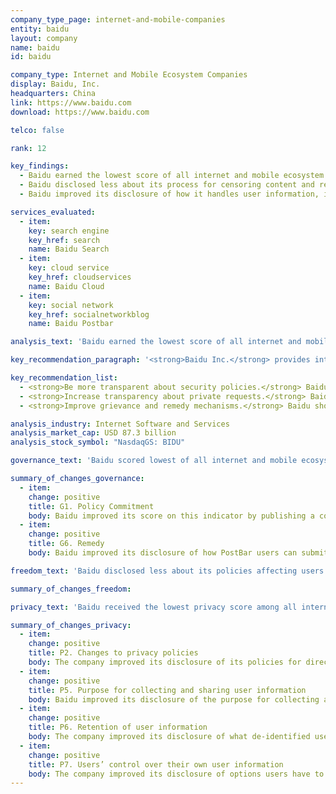 ```yaml
---
company_type_page: internet-and-mobile-companies
entity: baidu
layout: company
name: baidu
id: baidu

company_type: Internet and Mobile Ecosystem Companies
display: Baidu, Inc.
headquarters: China
link: https://www.baidu.com
download: https://www.baidu.com

telco: false

rank: 12

key_findings:
  - Baidu earned the lowest score of all internet and mobile ecosystem companies in the Index, disclosing almost nothing about policies affecting freedom of expression and privacy.
  - Baidu disclosed less about its process for censoring content and restricting user accounts than any other internet and mobile ecosystem company evaluated.
  - Baidu improved its disclosure of how it handles user information, including disclosure of the types of user information it may collect, but disclosed less about privacy-related policies than any of its peers.

services_evaluated:
  - item:
    key: search engine
    key_href: search
    name: Baidu Search
  - item:
    key: cloud service
    key_href: cloudservices
    name: Baidu Cloud
  - item:
    key: social network
    key_href: socialnetworkblog
    name: Baidu Postbar

analysis_text: 'Baidu earned the lowest score of all internet and mobile ecosystem companies evaluated, disclosing almost no information about its policies and practices affecting users’ freedom of expression and privacy. The company improved its disclosure of its handling of user information, including its disclosure of options users have to control if their information is used for targeted advertising. However, the company still fell short of meeting basic benchmarks for protecting users’ freedom of expression and privacy. While the <a href=\"https://freedomhouse.org/report/freedom-net/2017/china\" target=\"_blank\">Chinese internet environment</a> is one of the most restrictive in the world, Baidu can still improve its transparency about basic policies affecting freedom of expression and privacy in key areas. The fact that Tencent outperformed Baidu on several such indicators shows that Baidu’s poor performance cannot be attributed to China’s restrictive legal and political environment alone.'

key_recommendation_paragraph: '<strong>Baidu Inc.</strong> provides internet search, cloud storage, social networking, and other services in China and internationally.'

key_recommendation_list:
  - <strong>Be more transparent about security policies.</strong> Baidu should improve its disclosure of what it does to keep user information secure, including by communicating its policies for responding to data breaches.
  - <strong>Increase transparency about private requests.</strong> Baidu can improve its disclosure about its processes for responding to private requests to restrict content or accounts and for user information.
  - <strong>Improve grievance and remedy mechanisms.</strong> Baidu should disclose clear mechanisms for users to submit complaints related to freedom of expression and privacy.

analysis_industry: Internet Software and Services
analysis_market_cap: USD 87.3 billion
analysis_stock_symbol: "NasdaqGS: BIDU"

governance_text: 'Baidu scored lowest of all internet and mobile ecosystem companies in the Governance category. The company made a commitment to respect users’ privacy, although it fell short of committing to protect privacy as a human right (G1). The company disclosed no evidence of senior-level oversight on freedom of expression or privacy issues (G2), or of employee training or a whistleblower program related to these issues (G3). It failed to disclose if it conducts human rights due diligence (G4), or if the company engages with stakeholders on freedom of expression or privacy issues (G5). China’s political and legal environment strongly discourages companies from making human rights commitments, but Baidu could still improve its disclosure of grievance and remedy mechanisms (G6).'

summary_of_changes_governance:
  - item:
    change: positive
    title: G1. Policy Commitment
    body: Baidu improved its score on this indicator by publishing a commitment to protect users' privacy, but fell short of articulating a broader commitment to human rights.
  - item:
    change: positive
    title: G6. Remedy
    body: Baidu improved its disclosure of how PostBar users can submit complaints about account restrictions and content removals.

freedom_text: 'Baidu disclosed less about its policies affecting users’ freedom of expression than any other internet and mobile ecosystem company evaluated, including Tencent. <br /><br /><strong> Content and account restrictions:</strong> Baidu disclosed less than all other internet and mobile ecosystem companies about the rules pertaining to different services and how they are enforced (F3, F4, F8). The company received some credit for its disclosure of what types of content or activities it prohibits on its services (F3), but disclosed no data about the volume and nature of content or accounts it restricts for violating these rules. Baidu did not commit to notify users when their content or accounts have been censored (F8).<br /><br /><strong>Content and account restriction requests:</strong> Baidu was one of only two internet and mobile ecosystem companies to receive no credit on these indicators, along with Samsung (F5-F7). It did not disclose any information about its process for responding to government or private requests to restrict content or accounts (F5), nor did it publish data about the requests it received and with which it complied (F6, F7).<br /><br /><strong>Identity policy:</strong> The company disclosed it requires users to verify their identities for all services (F11). Service providers offering internet access or information-related services in China are <a href=\"https://www.accessnow.org/closer-look-chinas-cybersecurity-law-cybersecurity-something-else/\" target=\"_blank\">legally required to do so</a>, as are messaging apps.'

summary_of_changes_freedom:

privacy_text: 'Baidu received the lowest privacy score among all internet and mobile ecosystem companies, including Tencent, despite making some key improvements. <br /><br /><strong>Handling of user information:</strong> Baidu disclosed less than almost all other internet and mobile ecosystem companies, other than the Russian internet company Mail.Ru, about how it handles user information (P3-P9). It provided relatively strong disclosure of the types of user information it may collect, on par with Oath, Tencent, and Twitter (P3), but gave significantly less information about what it shares (P4). Baidu improved its disclosure about whether it combines user information from various services and why it does so (P5) and about the user information it retains (P6). While the company improved its disclosure of options users have to control if their information is used for targeted advertising (P7), this suggests that targeted advertising is on by default. <br /><br /><strong>Requests for user information:</strong> Baidu disclosed almost nothing about how it handles government and private requests for user information, scoring just above Tencent (P10-P12). Although the Chinese legal and political environment makes it unrealistic to expect companies to disclose most information about government requests, Baidu should be able to reveal if and when it shares user information via private requests and under what circumstances. The company did not disclose whether it notifies users when it receives government or private requests for their information (P12). <br /><br /><strong>Security:</strong> Baidu disclosed the least of all internet and mobile ecosystem companies about its security policies (P13-P18). Baidu disclosed nothing about its internal security oversight processes (P13) or the company’s policies for responding to data breaches (P15). The company disclosed a bug bounty program through which security researchers can report vulnerabilities, although it did not disclose a time frame in which it will review these reports (P14). Baidu disclosed no information about encryption of user communications (P16). Chinese companies are <a href=\"http://news.xinhuanet.com/politics/2015-12/27/c_128571798.htm\" target=\"_blank\">required by law</a> to provide user information when requested by government authorities, effectively prohibiting them from offering end-to-end encryption or requiring that they provide decryption assistance.'

summary_of_changes_privacy:
  - item:
    change: positive
    title: P2. Changes to privacy policies
    body: The company improved its disclosure of its policies for directly notifying users of changes to its privacy policy.
  - item:
    change: positive
    title: P5. Purpose for collecting and sharing user information
    body: Baidu improved its disclosure of the purpose for collecting and sharing user information, clarifying that it combines user information across its various services and the reasons for doing so.
  - item:
    change: positive
    title: P6. Retention of user information
    body: The company improved its disclosure of what de-identified user information the company retains.
  - item:
    change: positive
    title: P7. Users’ control over their own user information
    body: The company improved its disclosure of options users have to control how their information is used for targeted advertising.
---
```

